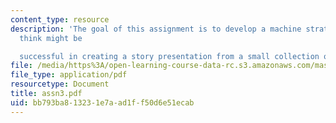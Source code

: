 ```yaml
---
content_type: resource
description: 'The goal of this assignment is to develop a machine strategy that you
  think might be

  successful in creating a story presentation from a small collection of video clips.'
file: /media/https%3A/open-learning-course-data-rc.s3.amazonaws.com/mas-845-special-topics-in-cinematic-storytelling-spring-2004/bb793ba813231e7aad1ff50d6e51ecab_assn3.pdf
file_type: application/pdf
resourcetype: Document
title: assn3.pdf
uid: bb793ba8-1323-1e7a-ad1f-f50d6e51ecab
---
```

